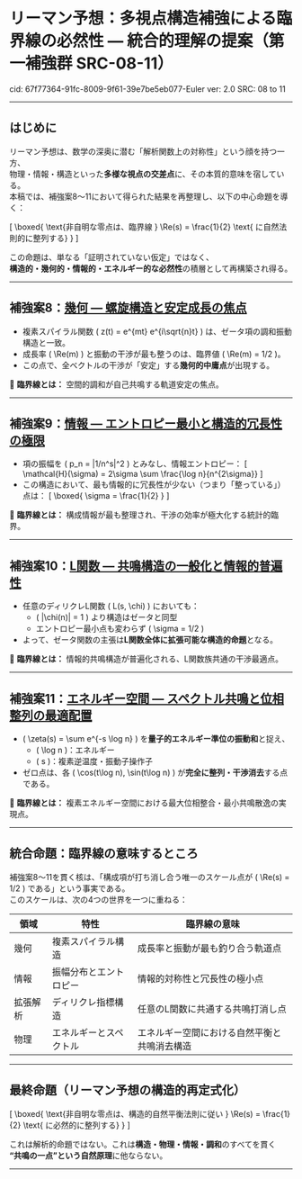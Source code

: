 # リーマン予想：多視点構造補強による臨界線の必然性 — 統合的理解の提案（第一補強群 SRC-08-11）

cid: 67f77364-91fc-8009-9f61-39e7be5eb077-Euler
ver: 2.0
SRC: 08 to 11

---

## はじめに

リーマン予想は、数学の深奥に潜む「解析関数上の対称性」という顔を持つ一方、  
物理・情報・構造といった**多様な視点の交差点**に、その本質的意味を宿している。  
本稿では、補強案8～11において得られた結果を再整理し、以下の中心命題を導く：

\[
\boxed{
\text{非自明な零点は、臨界線 } \Re(s) = \frac{1}{2} \text{ に自然法則的に整列する}
}
\]

この命題は、単なる「証明されていない仮定」ではなく、  
**構造的・幾何的・情報的・エネルギー的な必然性**の積層として再構築され得る。

---

## 補強案8：[幾何 — 螺旋構造と安定成長の焦点](./SRC-08-ja.md)

- 複素スパイラル関数 \( z(t) = e^{mt} e^{i\sqrt{n}t} \) は、ゼータ項の調和振動構造と一致。
- 成長率 \( \Re(m) \) と振動の干渉が最も整うのは、臨界値 \( \Re(m) = 1/2 \)。
- この点で、全ベクトルの干渉が「安定」する**幾何的中庸点**が出現する。

🔷 **臨界線とは：** 空間的調和が自己共鳴する軌道安定の焦点。

---

## 補強案9：[情報 — エントロピー最小と構造的冗長性の極限](./SRC-09-ja.md)

- 項の振幅を \( p_n = |1/n^s|^2 \) とみなし、情報エントロピー：
  \[ \mathcal{H}(\sigma) = 2\sigma \sum \frac{\log n}{n^{2\sigma}} \]
- この構造において、最も情報的に冗長性が少ない（つまり「整っている」）点は：
  \[ \boxed{ \sigma = \frac{1}{2} } \]

🔷 **臨界線とは：** 構成情報が最も整理され、干渉の効率が極大化する統計的臨界。

---

## 補強案10：[L関数 — 共鳴構造の一般化と情報的普遍性](./SRC-10-ja.md)

- 任意のディリクレL関数 \( L(s, \chi) \) においても：
  - \( |\chi(n)| = 1 \) より構造はゼータと同型
  - エントロピー最小点も変わらず \( \sigma = 1/2 \)
- よって、ゼータ関数の主張は**L関数全体に拡張可能な構造的命題**となる。

🔷 **臨界線とは：** 情報的共鳴構造が普遍化される、L関数族共通の干渉最適点。

---

## 補強案11：[エネルギー空間 — スペクトル共鳴と位相整列の最適配置](./SRC-11-ja.md)

- \( \zeta(s) = \sum e^{-s \log n} \) を**量子的エネルギー準位の振動和**と捉え、
  - \( \log n \)：エネルギー
  - \( s \)：複素逆温度・振動子操作子
- ゼロ点は、各 \( \cos(t\log n), \sin(t\log n) \) が**完全に整列・干渉消去**する点である。

🔷 **臨界線とは：** 複素エネルギー空間における最大位相整合・最小共鳴散逸の実現点。

---

## 統合命題：臨界線の意味するところ

補強案8〜11を貫く核は、「構成項が打ち消し合う唯一のスケール点が \( \Re(s) = 1/2 \) である」という事実である。  
このスケールは、次の4つの世界を一つに重ねる：

| 領域       | 特性                     | 臨界線の意味                                |
|------------|--------------------------|---------------------------------------------|
| 幾何       | 複素スパイラル構造       | 成長率と振動が最も釣り合う軌道点             |
| 情報       | 振幅分布とエントロピー   | 情報的対称性と冗長性の極小点                |
| 拡張解析   | ディリクレ指標構造       | 任意のL関数に共通する共鳴打消し点            |
| 物理       | エネルギーとスペクトル   | エネルギー空間における自然平衡と共鳴消去構造 |

---

## 最終命題（リーマン予想の構造的再定式化）

\[
\boxed{
\text{非自明な零点は、構造的自然平衡法則に従い } \Re(s) = \frac{1}{2} \text{ に必然的に整列する}
}
\]

これは解析的命題ではない。これは**構造・物理・情報・調和**のすべてを貫く  
**“共鳴の一点”という自然原理**に他ならない。

---
